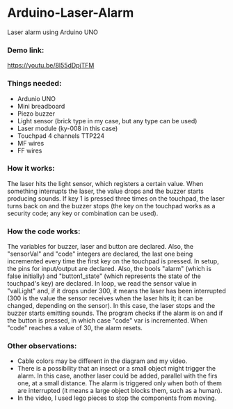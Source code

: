 # Arduino-Laser-Alarm
Laser alarm using Arduino UNO
### Demo link:
https://youtu.be/8l55dDpjTFM

### Things needed:
- Ardunio UNO
- Mini breadboard
- Piezo buzzer
- Light sensor (brick type in my case, but any type can be used)
- Laser module (ky-008 in this case)
- Touchpad 4 channels TTP224
- MF wires
- FF wires

### How it works:
The laser hits the light sensor, which registers a certain value. When something interrupts the laser, the value drops and the buzzer starts producing sounds. If key 1 is pressed three times on the touchpad, the laser turns back on and the buzzer stops (the key on the touchpad works as a security code; any key or combination can be used).
### How the code works:
The variables for buzzer, laser and button are declared. Also, the "sensorVal" and "code" integers are declared, the last one being incremented every time the first key on the touchpad is pressed.
In setup, the pins for input/output are declared.
Also, the bools "alarm" (which is false initially) and "button1_state" (which represents the state of the touchpad's key) are declared.
In loop, we read the sensor value in "valLight" and, if it drops under 300, it means the laser has been interrupted (300 is the value the sensor receives when the laser hits it; it can be changed, depending on the sensor). In this case, the laser stops and the buzzer starts emitting sounds. The program checks if the alarm is on and if the button is pressed, in which case "code" var is incremented. When "code" reaches a value of 30, the alarm resets.
### Other observations:
- Cable colors may be different in the diagram and my video.
- There is a possibility that an insect or a small object might trigger the alarm. In this case, another laser could be added, parallel with the firs one, at a small distance. The alarm is triggered only when both of them are interrupted (it means a large object blocks them, such as a human).
- In the video, I used lego pieces to stop the components from moving.
